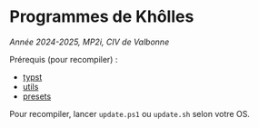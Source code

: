# Programmes de Khôlles
_Année 2024-2025, MP2i, CIV de Valbonne_

Prérequis (pour recompiler) :
- [typst](https://typst.app/)
- [utils](https://github.com/doggigo/typst-utils)
- [presets](https://github.com/doggigo/typst-presets)

Pour recompiler, lancer `update.ps1` ou `update.sh` selon votre OS.

